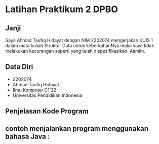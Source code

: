 # Latihan Praktikum 2 DPBO

## Janji

Saya Ahmad Taufiq Hidayat dengan NIM 2202074 mengerjakan KUIS 1
dalam mata kuliah Struktur Data untuk keberkahanNya maka saya tidak
melakukan kecurangan seperti yang telah dispesifikasikan. Aamiin.

## Data Diri

- 2202074
- Ahmad Taufiq Hidayat
- Ilmu Komputer C1'22
- Universitas Pendidikan Indonesia

## Penjelasan Kode Program


## contoh menjalankan program menggunakan bahasa Java :
